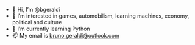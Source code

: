 - 👋 Hi, I’m @bgeraldi
- 👀 I’m interested in games, automobilism, learning machines, economy, political and culture
- 🌱 I’m currently learning Python
- 📫 My email is bruno.geraldi@outlook.com

<!---
bgeraldi/bgeraldi is a ✨ special ✨ repository because its `README.md` (this file) appears on your GitHub profile.
You can click the Preview link to take a look at your changes.
--->
